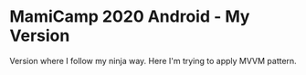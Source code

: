 # MamiCamp 2020 Android - My Version
Version where I follow my ninja way. Here I'm trying to apply MVVM pattern.
